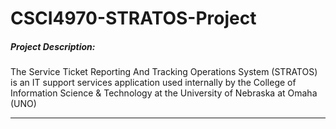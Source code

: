 # CSCI4970-STRATOS-Project

##### Project Description:
The Service Ticket Reporting And Tracking Operations System (STRATOS) is an IT support services application used internally by the College of Information Science & Technology at the University of Nebraska at Omaha (UNO)

___
